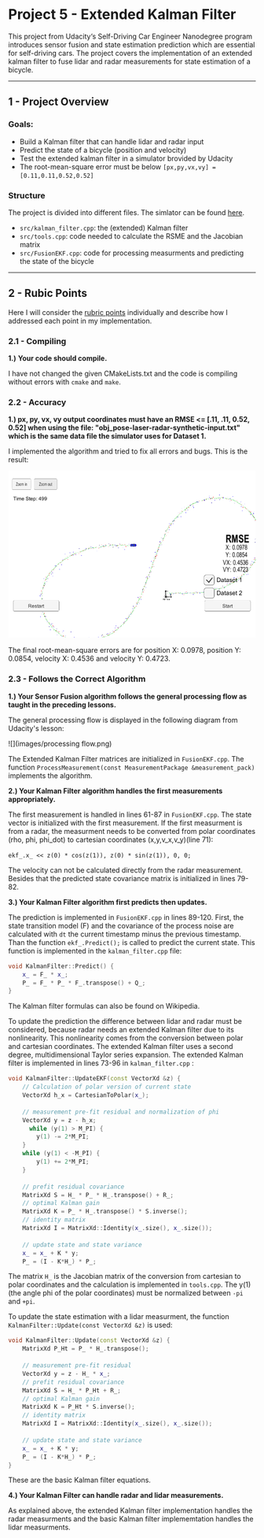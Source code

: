 # Project 5 - Extended Kalman Filter

This project from Udacity‘s Self-Driving Car Engineer Nanodegree program introduces sensor fusion and state estimation prediction which are essential for self-driving cars. The project covers the implementation of an extended kalman filter to fuse lidar and radar measurements for state estimation of a bicycle.

---

## 1 - Project Overview

### Goals:

* Build a Kalman filter that can handle lidar and radar input
* Predict the state of a bicycle (position and velocity)
* Test the extended kalman filter in a simulator brovided by Udacity
* The root-mean-square error must be below `[px,py,vx,vy] = [0.11,0.11,0.52,0.52]`

### Structure

The project is divided into different files. The simlator can be found [here](https://github.com/udacity/self-driving-car-sim/releases/).

* `src/kalman_filter.cpp`: the (extended) Kalman filter
* `src/tools.cpp`: code needed to calculate the RSME and the Jacobian matrix
* `src/FusionEKF.cpp`: code for processing measurments and predicting the state of the bicycle

---

## 2 - Rubic Points

Here I will consider the [rubric points](https://review.udacity.com/#!/rubrics/748/view) individually and describe how I addressed each point in my implementation.  



### 2.1 - Compiling

**1.)** **Your code should compile.**

I have not changed the given CMakeLists.txt and the code is compiling without errors with `cmake` and `make`. 



### 2.2 - Accuracy

**1.) px, py, vx, vy output coordinates must have an RMSE <= [.11, .11, 0.52, 0.52] when using the file: "obj_pose-laser-radar-synthetic-input.txt" which is the same data file the simulator uses for Dataset 1.**

I implemented the algorithm and tried to fix all errors and bugs. This is the result:

![](images/result.png)

The final root-mean-square errors are for position X: 0.0978, position Y: 0.0854, velocity X: 0.4536 and velocity Y: 0.4723.



### 2.3 - Follows the Correct Algorithm

**1.) Your Sensor Fusion algorithm follows the general processing flow as taught in the preceding lessons.**

The general processing flow is displayed in the following diagram from Udacity's lesson:

![](images/processing flow.png)

The Extended Kalman Filter matrices are initialized in `FusionEKF.cpp`. The function `ProcessMeasurement(const MeasurementPackage &measurement_pack)` implements the algorithm. 

**2.) Your Kalman Filter algorithm handles the first measurements appropriately.**

The first measurement is handled in lines 61-87 in `FusionEKF.cpp`. The state vector is initialized with the first measurement. If the first measurment is from a radar, the measurment needs to be converted from polar coordinates (rho, phi, phi_dot) to cartesian coordinates (x,y,v_x,v_y)(line 71): 

`ekf_.x_ << z(0) * cos(z(1)), z(0) * sin(z(1)), 0, 0; ` 

The velocity can not be calculated directly from the radar measurement. 
Besides that the predicted state covariance matrix is initialized in lines 79-82.

**3.) Your Kalman Filter algorithm first predicts then updates.**

The prediction is implemented in `FusionEKF.cpp` in lines 89-120. First, the state transition model (F) and the covariance of the process noise are calculated with `dt` the current timestamp minus the previous timestamp. 
Than the function `ekf_.Predict();` is called to predict the current state. This function is implemented in the `kalman_filter.cpp` file:

```c++
void KalmanFilter::Predict() {
    x_ = F_ * x_;
    P_ = F_ * P_ * F_.transpose() + Q_;
}
```

The Kalman filter formulas can also be found on Wikipedia.

To update the prediction the difference between lidar and radar must be considered, because radar needs an extended Kalman filter due to its nonlinearity. This nonlinearity comes from the conversion between polar and cartesian coordinates. The extended Kalman filter uses a second degree, multidimensional Taylor series expansion. The extended Kalman filter is implemented in lines 73-96 in `kalman_filter.cpp` :

```c++
void KalmanFilter::UpdateEKF(const VectorXd &z) {
    // Calculation of polar version of current state
    VectorXd h_x = CartesianToPolar(x_);

    // measurement pre-fit residual and normalization of phi
    VectorXd y = z - h_x;
      while (y(1) > M_PI) {
        y(1) -= 2*M_PI;
    }
    while (y(1) < -M_PI) {
        y(1) += 2*M_PI;
    }
    
    // prefit residual covariance
    MatrixXd S = H_ * P_ * H_.transpose() + R_;
    // optimal Kalman gain
    MatrixXd K = P_ * H_.transpose() * S.inverse();
    // identity matrix
    MatrixXd I = MatrixXd::Identity(x_.size(), x_.size());

    // update state and state variance
    x_ = x_ + K * y;
    P_ = (I - K*H_) * P_;
```

The matrix `H_` is the Jacobian matrix of the conversion from cartesian to polar coordinates and the calculation is implemented in `tools.cpp`. The y(1) (the angle phi of the polar coordinates) must be normalized between `-pi` and `+pi`. 

To update the state estimation with a lidar measurment, the function `KalmanFilter::Update(const VectorXd &z)` is used: 

```c++
void KalmanFilter::Update(const VectorXd &z) {
    MatrixXd P_Ht = P_ * H_.transpose();
    
    // measurement pre-fit residual
    VectorXd y = z - H_ * x_;
    // prefit residual covariance
    MatrixXd S = H_ * P_Ht + R_;
    // optimal Kalman gain
    MatrixXd K = P_Ht * S.inverse();
    // identity matrix
    MatrixXd I = MatrixXd::Identity(x_.size(), x_.size());
    
    // update state and state variance
    x_ = x_ + K * y;
    P_ = (I - K*H_) * P_;
}
```

These are the basic Kalman filter equations.

**4.) Your Kalman Filter can handle radar and lidar measurements.**

As explained above, the extended Kalman filter implementation handles the radar measurments and the basic Kalman filter implememtation handles the lidar measurments.


